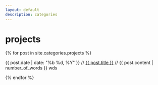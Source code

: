 ```yaml
---
layout: default
description: categories
---
```

<h1>projects</h1>

{% for post in site.categories.projects %}
  <p>
      <p><span>{{ post.date | date: "%b %d, %Y" }}</span> // <a href="{{ post.url }}">{{ post.title }}</a> // <span id="word_count">{{ post.content | number_of_words }} wds</span></p>
  </p>
{% endfor %}
